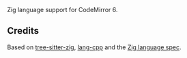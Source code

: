Zig language support for CodeMirror 6.

## Credits

Based on [tree-sitter-zig](https://github.com/ziglibs/tree-sitter-zig), [lang-cpp](https://github.com/codemirror/lang-cpp)
and the [Zig language spec](https://github.com/ziglang/zig-spec).
